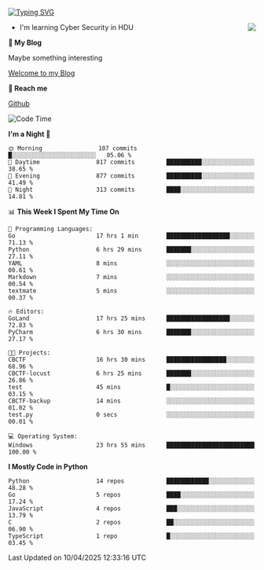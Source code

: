 [![Typing SVG](https://readme-typing-svg.herokuapp.com?font=Fira+Code&pause=1000&random=false&width=450&height=60&lines=Hello+%F0%9F%91%8B%F0%9F%8F%BB;I'm+JBNRZ)](https://git.io/typing-svg)

<a href="#">
  <img align="right" src="https://github-readme-stats.vercel.app/api?username=JBNRZ&show_icons=true&bg_color=15,f2f7fd,E0EAFC" />
</a>

- I'm learning Cyber Security in HDU

 **🌱 My Blog**

Maybe something interesting

[Welcome to my Blog](https://jbnrz.com.cn/)

 **💬 Reach me** 

[Github](https://github.com/JBNRZ)


<!--START_SECTION:waka-->
![Code Time](http://img.shields.io/badge/Code%20Time-1%2C130%20hrs%2029%20mins-blue)

**I'm a Night 🦉** 

```text
🌞 Morning                107 commits         █░░░░░░░░░░░░░░░░░░░░░░░░   05.06 % 
🌆 Daytime                817 commits         ██████████░░░░░░░░░░░░░░░   38.65 % 
🌃 Evening                877 commits         ██████████░░░░░░░░░░░░░░░   41.49 % 
🌙 Night                  313 commits         ████░░░░░░░░░░░░░░░░░░░░░   14.81 % 
```


📊 **This Week I Spent My Time On** 

```text
💬 Programming Languages: 
Go                       17 hrs 1 min        ██████████████████░░░░░░░   71.13 % 
Python                   6 hrs 29 mins       ███████░░░░░░░░░░░░░░░░░░   27.11 % 
YAML                     8 mins              ░░░░░░░░░░░░░░░░░░░░░░░░░   00.61 % 
Markdown                 7 mins              ░░░░░░░░░░░░░░░░░░░░░░░░░   00.54 % 
textmate                 5 mins              ░░░░░░░░░░░░░░░░░░░░░░░░░   00.37 % 

🔥 Editors: 
GoLand                   17 hrs 25 mins      ██████████████████░░░░░░░   72.83 % 
PyCharm                  6 hrs 30 mins       ███████░░░░░░░░░░░░░░░░░░   27.17 % 

🐱‍💻 Projects: 
CBCTF                    16 hrs 30 mins      █████████████████░░░░░░░░   68.96 % 
CBCTF-locust             6 hrs 25 mins       ███████░░░░░░░░░░░░░░░░░░   26.86 % 
test                     45 mins             █░░░░░░░░░░░░░░░░░░░░░░░░   03.15 % 
CBCTF-backup             14 mins             ░░░░░░░░░░░░░░░░░░░░░░░░░   01.02 % 
test.py                  0 secs              ░░░░░░░░░░░░░░░░░░░░░░░░░   00.01 % 

💻 Operating System: 
Windows                  23 hrs 55 mins      █████████████████████████   100.00 % 
```

**I Mostly Code in Python** 

```text
Python                   14 repos            ████████████░░░░░░░░░░░░░   48.28 % 
Go                       5 repos             ████░░░░░░░░░░░░░░░░░░░░░   17.24 % 
JavaScript               4 repos             ███░░░░░░░░░░░░░░░░░░░░░░   13.79 % 
C                        2 repos             ██░░░░░░░░░░░░░░░░░░░░░░░   06.90 % 
TypeScript               1 repo              █░░░░░░░░░░░░░░░░░░░░░░░░   03.45 % 
```




 Last Updated on 10/04/2025 12:33:16 UTC
<!--END_SECTION:waka-->
